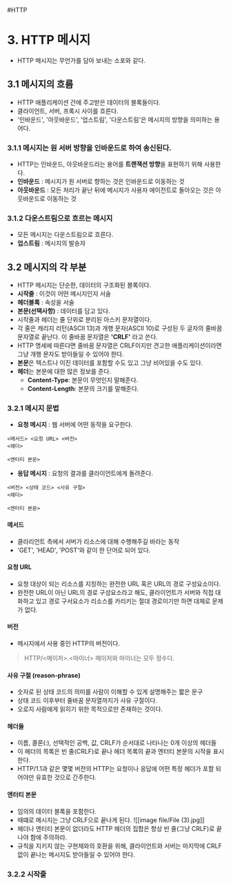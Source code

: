 #HTTP 
# 3. HTTP 메시지
- HTTP 메시지는 무언가를 담아 보내는 소포와 같다.
## 3.1 메시지의 흐름
- HTTP 애플리케이션 간에 주고받은 데이터의 블록들이다.
- 클라이언트, 서버, 프록시 사이를 흐른다.
- '인바운드', '아웃바운드', '업스트림', '다운스트림'은 메시지의 방향을 의미하는 용어다.
### 3.1.1 메시지는 원 서버 방향을 인바운드로 하여 송신된다.
- HTTP는 인바운드, 아웃바운드라는 용어를 **트랜잭션 방향**을 표현하기 위해 사용한다.
- **인바운드** : 메시지가 원 서버로 향하는 것은 인바운드로 이동하는 것
- **아웃바운드** : 모든 처리가 끝난 뒤에 메시지가 사용자 에이전트로 돌아오는 것은 아웃바운드로 이동하는 것
### 3.1.2 다운스트림으로 흐르는 메시지
- 모든 메시지는 다운스트림으로 흐른다.
- **업스트림** : 메시지의 발송자
## 3.2 메시지의 각 부분
- HTTP 메시지는 단순한, 데이터의 구조화된 블록이다.
- **시작줄** : 이것이 어떤 메시지인지 서술
- **헤더블록** : 속성을 서술
- **본문(선택사항)** : 데이터를 담고 있다.
- 시작줄과 헤더는 줄 단위로 분리된 아스키 문자열이다.
- 각 줄은 캐리지 리턴(ASCII 13)과 개행 문자(ASCII 10)로 구성된 두 글자의 줄바꿈 문자열로 끝난다. 이 줄바꿈 문자열은 **'CRLF'** 라고 쓴다.
- HTTP 명세에 따른다면 줄바꿈 문자열은 CRLF이지만 견고한 애플리케이션이라면 그냥 개행 문자도 받아들일 수 있어야 한다.
- **본문**은 텍스트나 이진 데이터를 포함할 수도 있고 그냥 비어있을 수도 있다.
- **헤더**는 본문에 대한 많은 정보를 준다.
	- **Content-Type**: 본문이 무엇인지 말해준다.
	- **Content-Length**: 본문의 크기를 말해준다. 
### 3.2.1 메시지 문법
- **요청 메시지** : 웹 서버에 어떤 동작을 요구한다.
```text
<메서드> <요청 URL> <버전>
<헤더>

<엔터티 본문>
```
- **응답 메시지** : 요청의 결과를 클라이언트에게 돌려준다.
```text
<버전> <상태 코드> <사유 구절>
<헤더>

<엔터티 본문>
```
#### 메서드
- 클라리언트 측에서 서버가 리소스에 대해 수행해주길 바라는 동작
- 'GET', 'HEAD', 'POST'와 같이 한 단어로 되어 있다.
#### 요청 URL
- 요청 대상이 되는 리소스를 지칭하는 완전한 URL 혹은 URL의 경로 구성요소이다.
- 완전한 URL이 아닌 URL의 경로 구성요소라고 해도, 클라이언트가 서버와 직접 대화하고 있고 경로 구서요소가 리소스를 카리키는 절대 경로이기만 하면 대체로 문제가 없다.
#### 버전
- 메시지에서 사용 중인 HTTP의 버전이다.
> HTTP/<메이저>.<마이너>
> 메이저와 마이너는 모두 정수다.
#### 사유 구절 (reason-phrase)
- 숫자로 된 상태 코드의 의미를 사람이 이해할 수 있게 설명해주는 짧은 문구
- 상태 코드 이후부터 줄바꿈 문자열까지가 사유 구절이다.
- 오로지 사람에게 읽히기 위한 목적으로만 존재하는 것이다.
#### 헤더들
- 이름, 콜론(:), 선택적인 공백, 값, CRLF가 순서대로 나타나는 0개 이상의 헤더들
- 이 헤더의 목록은 빈 줄(CRLF)로 끝나 헤더 목록의 끝과 엔터티 본문의 시작을 표시한다.
- HTTP/1.1과 같은 몇몇 버전의 HTTP는 요청이나 응답에 어떤 특정 헤더가 포함 되어야만 유효한 것으로 간주한다.
#### 엔터티 본문
- 임의의 데이터 블록을 포함한다.
- 때떄로 메시지는 그냥 CRLF으로 끝나게 된다.
![[image file/File (3).jpg]]
- 헤더나 엔터티 본문이 없더라도 HTTP 헤더의 집합은 항상 빈 줄(그냥 CRLF)로 끝나야 함에 주의하라.
- 규칙을 지키지 않는 구현체와의 호환을 위해, 클라이언트와 서버는 마지막에 CRLF 없이 끝나는 메시지도 받아들일 수 있어야 한다.
### 3.2.2 시작줄
